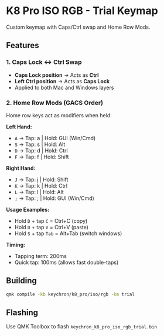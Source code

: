 # K8 Pro ISO RGB - Trial Keymap

Custom keymap with Caps/Ctrl swap and Home Row Mods.

## Features

### 1. Caps Lock ↔ Ctrl Swap
- **Caps Lock position** → Acts as **Ctrl**
- **Left Ctrl position** → Acts as **Caps Lock**
- Applied to both Mac and Windows layers

### 2. Home Row Mods (GACS Order)
Home row keys act as modifiers when held:

**Left Hand:**
- `A` → Tap: a | Hold: GUI (Win/Cmd)
- `S` → Tap: s | Hold: Alt
- `D` → Tap: d | Hold: Ctrl
- `F` → Tap: f | Hold: Shift

**Right Hand:**
- `J` → Tap: j | Hold: Shift
- `K` → Tap: k | Hold: Ctrl
- `L` → Tap: l | Hold: Alt
- `;` → Tap: ; | Hold: GUI (Win/Cmd)

**Usage Examples:**
- Hold `D` + tap `C` = Ctrl+C (copy)
- Hold `D` + tap `V` = Ctrl+V (paste)
- Hold `S` + tap `Tab` = Alt+Tab (switch windows)

**Timing:**
- Tapping term: 200ms
- Quick tap: 100ms (allows fast double-taps)

## Building

```bash
qmk compile -kb keychron/k8_pro/iso/rgb -km trial
```

## Flashing

Use QMK Toolbox to flash `keychron_k8_pro_iso_rgb_trial.bin`
